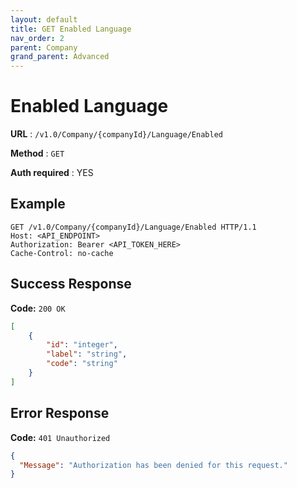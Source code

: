 ```yaml
---
layout: default
title: GET Enabled Language
nav_order: 2
parent: Company
grand_parent: Advanced
---
```


# Enabled Language

**URL** : `/v1.0/Company/{companyId}/Language/Enabled`

**Method** : `GET`

**Auth required** : YES

## Example

```http
GET /v1.0/Company/{companyId}/Language/Enabled HTTP/1.1
Host: <API_ENDPOINT>
Authorization: Bearer <API_TOKEN_HERE>
Cache-Control: no-cache
```

## Success Response

**Code:** `200 OK`

```json
[
    {
        "id": "integer",
        "label": "string",
        "code": "string"
    }
]
```

## Error Response

**Code:** `401 Unauthorized`

```json
{
  "Message": "Authorization has been denied for this request."
}
```